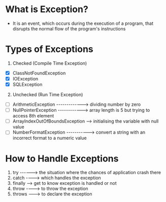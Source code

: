# What is Exception?
- It is an event, which occurs during the execution of a program, that disrupts the normal flow of the program's instructions

# Types of Exceptions
1. Checked (Compile Time Exception)
- [x] ClassNotFoundException
- [x] IOException
- [x] SQLException
2. Unchecked (Run Time Exception)
- [ ] ArithmeticException -------------> dividing number by zero
- [ ] NullPointerException ------------> array length is 5 but trying to access 8th element
- [ ] ArrayIndexOutOfBoundsException --> initialising the variable with null value
- [ ] NumberFormatException -----------> convert a string with an incorrect format to a numeric value

# How to Handle Exceptions
1. try ------> the situation where the chances of application crash there
2. catch ----> which handles the exception
3. finally --> get to know exception is handled or not
4. throw ----> to throw the exception
5. throws ---> to declare the exception
